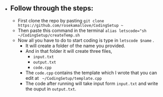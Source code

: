 - ## Follow through the steps:
    - First clone the repo by pasting ``` git clone https://github.com/rosekamallove/CodingSetup ~ ```
    - Then paste this command in the terminal ``` alias letscode="sh ~/CodingSetup/createTemp.sh ```
    - Now all you have to do to start coding is type in ``` letscode $name ``` .
        - It will create a folder of the name you provided.
        - And in that folder it will create three files, 
            - ``` input.txt ``` 
            - ``` output.txt ``` 
            - ```code.cpp```
        - The ```code.cpp``` contains the template which I wrote that you can edit at ``` ~/CodingSetup/template.cpp```
        - The code after running will take input form ```input.txt``` and write the ouput in ```output.txt```.
